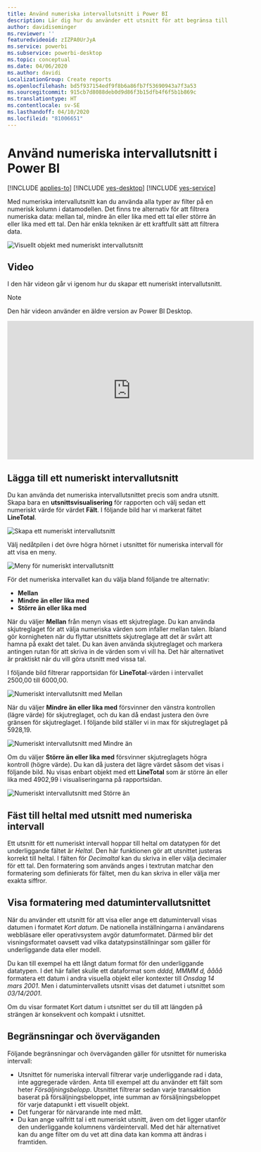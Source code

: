 ```yaml
---
title: Använd numeriska intervallutsnitt i Power BI
description: Lär dig hur du använder ett utsnitt för att begränsa till numeriska intervall i Power BI.
author: davidiseminger
ms.reviewer: ''
featuredvideoid: zIZPA0UrJyA
ms.service: powerbi
ms.subservice: powerbi-desktop
ms.topic: conceptual
ms.date: 04/06/2020
ms.author: davidi
LocalizationGroup: Create reports
ms.openlocfilehash: bd5f937154edf9f8b6a86fb7f53690943a7f3a53
ms.sourcegitcommit: 915cb7d8088deb0d9d86f3b15dfb4f6f5b1b869c
ms.translationtype: HT
ms.contentlocale: sv-SE
ms.lasthandoff: 04/10/2020
ms.locfileid: "81006651"
---
```

# <a name="use-the-numeric-range-slicer-in-power-bi"></a>Använd numeriska intervallutsnitt i Power BI

[!INCLUDE [applies-to](includes/applies-to.md)] [!INCLUDE [yes-desktop](includes/yes-desktop.md)] [!INCLUDE [yes-service](includes/yes-service.md)]

Med numeriska intervallutsnitt kan du använda alla typer av filter på en numerisk kolumn i datamodellen. Det finns tre alternativ för att filtrera numeriska data: mellan tal, mindre än eller lika med ett tal eller större än eller lika med ett tal. Den här enkla tekniken är ett kraftfullt sätt att filtrera data.

![Visuellt objekt med numeriskt intervallutsnitt](media/desktop-slicer-numeric-range/desktop-slicer-numeric-range-0.png)

## <a name="video"></a>Video

I den här videon går vi igenom hur du skapar ett numeriskt intervallutsnitt.

> [!NOTE]
> Den här videon använder en äldre version av Power BI Desktop.

<iframe width="560" height="315" src="https://www.youtube.com/embed/zIZPA0UrJyA" frameborder="0" allowfullscreen></iframe> 


## <a name="add-a-numeric-range-slicer"></a>Lägga till ett numeriskt intervallutsnitt

Du kan använda det numeriska intervallutsnittet precis som andra utsnitt. Skapa bara en **utsnittsvisualisering** för rapporten och välj sedan ett numeriskt värde för värdet **Fält**. I följande bild har vi markerat fältet **LineTotal**.

![Skapa ett numeriskt intervallutsnitt](media/desktop-slicer-numeric-range/desktop-slicer-numeric-range-1-create.png)

Välj nedåtpilen i det övre högra hörnet i utsnittet för numeriska intervall för att visa en meny.

![Meny för numeriskt intervallutsnitt](media/desktop-slicer-numeric-range/desktop-slicer-numeric-range-2-between.png)

För det numeriska intervallet kan du välja bland följande tre alternativ:

* **Mellan**
* **Mindre än eller lika med**
* **Större än eller lika med**

När du väljer **Mellan** från menyn visas ett skjutreglage. Du kan använda skjutreglaget för att välja numeriska värden som infaller mellan talen. Ibland gör kornigheten när du flyttar utsnittets skjutreglage att det är svårt att hamna på exakt det talet. Du kan även använda skjutreglaget och markera antingen rutan för att skriva in de värden som vi vill ha. Det här alternativet är praktiskt när du vill göra utsnitt med vissa tal.

I följande bild filtrerar rapportsidan för **LineTotal**-värden i intervallet 2500,00 till 6000,00.

![Numeriskt intervallutsnitt med Mellan](media/desktop-slicer-numeric-range/desktop-slicer-numeric-range-3-between-range.png)

När du väljer **Mindre än eller lika med** försvinner den vänstra kontrollen (lägre värde) för skjutreglaget, och du kan då endast justera den övre gränsen för skjutreglaget. I följande bild ställer vi in max för skjutreglaget på 5928,19.

![Numeriskt intervallutsnitt med Mindre än](media/desktop-slicer-numeric-range/desktop-slicer-numeric-range-4-less-than.png)

Om du väljer **Större än eller lika med** försvinner skjutreglagets högra kontroll (högre värde). Du kan då justera det lägre värdet såsom det visas i följande bild. Nu visas enbart objekt med ett **LineTotal** som är större än eller lika med 4902,99 i visualiseringarna på rapportsidan.

![Numeriskt intervallutsnitt med Större än](media/desktop-slicer-numeric-range/desktop-slicer-numeric-range-5-greater-than.png)

## <a name="snap-to-whole-numbers-with-the-numeric-range-slicer"></a>Fäst till heltal med utsnitt med numeriska intervall

Ett utsnitt för ett numeriskt intervall hoppar till heltal om datatypen för det underliggande fältet är *Heltal*. Den här funktionen gör att utsnittet justeras korrekt till heltal. I fälten för *Decimaltal* kan du skriva in eller välja decimaler för ett tal. Den formatering som används anges i textrutan matchar den formatering som definierats för fältet, men du kan skriva in eller välja mer exakta siffror.

## <a name="display-formatting-with-the-date-range-slicer"></a>Visa formatering med datumintervallutsnittet

När du använder ett utsnitt för att visa eller ange ett datumintervall visas datumen i formatet *Kort datum*. De nationella inställningarna i användarens webbläsare eller operativsystem avgör datumformatet. Därmed blir det visningsformatet oavsett vad vilka datatypsinställningar som gäller för underliggande data eller modell.

Du kan till exempel ha ett långt datum format för den underliggande datatypen. I det här fallet skulle ett dataformat som *dddd, MMMM d, åååå* formatera ett datum i andra visuella objekt eller kontexter till *Onsdag 14 mars 2001*. Men i datumintervallets utsnitt visas det datumet i utsnittet som *03/14/2001*.

Om du visar formatet Kort datum i utsnittet ser du till att längden på strängen är konsekvent och kompakt i utsnittet.

## <a name="limitations-and-considerations"></a>Begränsningar och överväganden

Följande begränsningar och överväganden gäller för utsnittet för numeriska intervall:

* Utsnittet för numeriska intervall filtrerar varje underliggande rad i data, inte aggregerade värden. Anta till exempel att du använder ett fält som heter *Försäljningsbelopp*. Utsnittet filtrerar sedan varje transaktion baserat på försäljningsbeloppet, inte summan av försäljningsbeloppet för varje datapunkt i ett visuellt objekt.
* Det fungerar för närvarande inte med mått.
* Du kan ange valfritt tal i ett numeriskt utsnitt, även om det ligger utanför den underliggande kolumnens värdeintervall. Med det här alternativet kan du ange filter om du vet att dina data kan komma att ändras i framtiden.
